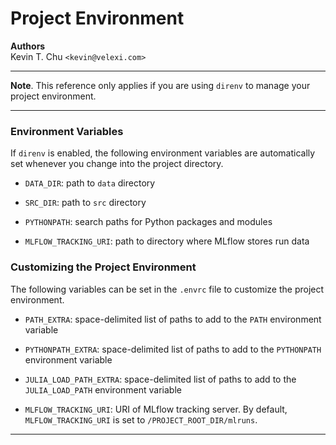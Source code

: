 Project Environment
===================

__Authors__  
Kevin T. Chu `<kevin@velexi.com>`

------------------------------------------------------------------------------

__Note__. This reference only applies if you are using `direnv` to manage
your project environment.

------------------------------------------------------------------------------

### Environment Variables

If `direnv` is enabled, the following environment variables are automatically
set whenever you change into the project directory.

* `DATA_DIR`: path to `data` directory

* `SRC_DIR`: path to `src` directory

* `PYTHONPATH`: search paths for Python packages and modules

* `MLFLOW_TRACKING_URI`: path to directory where MLflow stores run data

### Customizing the Project Environment

The following variables can be set in the `.envrc` file to customize the
project environment.

* `PATH_EXTRA`: space-delimited list of paths to add to the `PATH` environment
  variable

* `PYTHONPATH_EXTRA`: space-delimited list of paths to add to the `PYTHONPATH`
  environment variable

* `JULIA_LOAD_PATH_EXTRA`: space-delimited list of paths to add to the
  `JULIA_LOAD_PATH` environment variable

* `MLFLOW_TRACKING_URI`: URI of MLflow tracking server. By default,
  `MLFLOW_TRACKING_URI` is set to `/PROJECT_ROOT_DIR/mlruns`.

------------------------------------------------------------------------------
